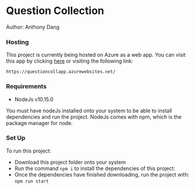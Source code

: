 # Question Collection
Author: Anthony Dang

### Hosting

This project is currently being hosted on Azure as a web app. You can visit this app by clicking [here](https://questioncollapp.azurewebsites.net/) or visiting the following link:

`https://questioncollapp.azurewebsites.net/`

### Requirements
- NodeJs v10.15.0

You must have nodeJs installed onto your system to be able to install dependencies and run the project. NodeJs comes with npm, which is the package manager for node.

### Set Up

To run this project: 


- Download this project folder onto your system
- Run the command ```npm i``` to install the dependencies of this project:
- Once the dependencies have finished downloading, run the project with: ```npm run start```
